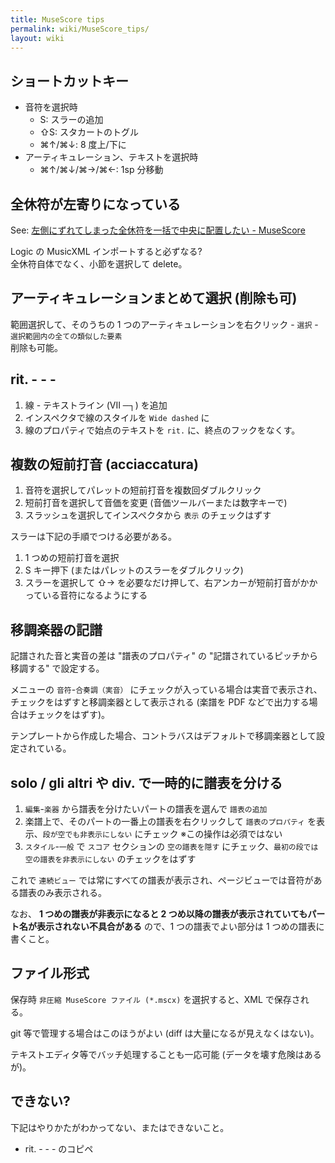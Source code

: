 ```yaml
---
title: MuseScore tips
permalink: wiki/MuseScore_tips/
layout: wiki
---
```


## ショートカットキー

- 音符を選択時
  - <span class="mac-key">S</span>: スラーの追加
  - <span class="mac-key">⇧S</span>: スタカートのトグル
  - <span class="mac-key">⌘↑/⌘↓</span>: 8 度上/下に
- アーティキュレーション、テキストを選択時
  - <span class="mac-key">⌘↑/⌘↓/⌘→/⌘←</span>: 1sp 分移動


## 全休符が左寄りになっている

See: [左側にずれてしまった全休符を一括で中央に配置したい - MuseScore](https://musescore.org/ja/node/20447)

Logic の MusicXML インポートすると必ずなる?
<br>
全休符自体でなく、小節を選択して delete。


## アーティキュレーションまとめて選択 (削除も可)

範囲選択して、そのうちの 1 つのアーティキュレーションを右クリック - `選択` - `選択範囲内の全ての類似した要素`
<br>
削除も可能。


## rit. - - -

1. 線 - テキストライン (VII ─┐) を追加
2. インスペクタで線のスタイルを `Wide dashed` に
3. 線のプロパティで始点のテキストを `rit.` に、終点のフックをなくす。


## 複数の短前打音 (acciaccatura)

1. 音符を選択してパレットの短前打音を複数回ダブルクリック
2. 短前打音を選択して音価を変更 (音価ツールバーまたは数字キーで)
3. スラッシュを選択してインスペクタから `表示` のチェックはずす

スラーは下記の手順でつける必要がある。

1. 1 つめの短前打音を選択
2. S キー押下 (またはパレットのスラーをダブルクリック)
3. スラーを選択して <span class="mac-key">⇧→</span> を必要なだけ押して、右アンカーが短前打音がかかっている音符になるようにする


## 移調楽器の記譜

記譜された音と実音の差は "譜表のプロパティ" の "記譜されているピッチから移調する" で設定する。

メニューの `音符`-`合奏調（実音）` にチェックが入っている場合は実音で表示され、チェックをはずすと移調楽器として表示される (楽譜を PDF などで出力する場合はチェックをはずす)。

テンプレートから作成した場合、コントラバスはデフォルトで移調楽器として設定されている。


## solo / gli altri や div. で一時的に譜表を分ける

1. `編集`-`楽器` から譜表を分けたいパートの譜表を選んで `譜表の追加`
2. 楽譜上で、そのパートの一番上の譜表を右クリックして `譜表のプロパティ` を表示、`段が空でも非表示にしない` にチェック ※この操作は必須ではない
3. `スタイル`-`一般` で `スコア` セクションの `空の譜表を隠す` にチェック、`最初の段では空の譜表を非表示にしない` のチェックをはずす

これで `連続ビュー` では常にすべての譜表が表示され、ページビューでは音符がある譜表のみ表示される。

なお、 **1 つめの譜表が非表示になると 2 つめ以降の譜表が表示されていてもパート名が表示されない不具合がある** ので、1 つの譜表でよい部分は 1 つめの譜表に書くこと。

## ファイル形式

保存時 `非圧縮 MuseScore ファイル (*.mscx)` を選択すると、XML で保存される。

git 等で管理する場合はこのほうがよい (diff は大量になるが見えなくはない)。

テキストエディタ等でバッチ処理することも一応可能 (データを壊す危険はあるが)。


## できない?

下記はやりかたがわかってない、またはできないこと。

- rit. - - - のコピペ

